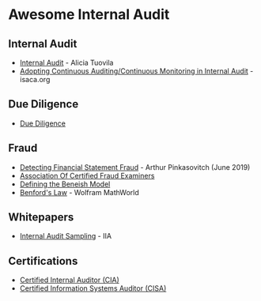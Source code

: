 # Awesome Internal Audit

## Internal Audit
* [Internal Audit](https://www.investopedia.com/terms/i/internalaudit.asp) - Alicia Tuovila
* [Adopting Continuous Auditing/Continuous Monitoring in Internal Audit](https://www.isaca.org/Journal/archives/2012/Volume-3/Pages/Adopting-Continuous-Auditing-Continuous-Monitoring-in-Internal-Audit.aspx) - isaca.org

## Due Diligence
* [Due Diligence](https://www.investopedia.com/terms/d/duediligence.asp)

## Fraud
* [Detecting Financial Statement Fraud](https://www.investopedia.com/articles/financial-theory/11/detecting-financial-fraud.asp) - Arthur Pinkasovitch (June 2019)
* [Association Of Certified Fraud Examiners](https://www.investopedia.com/terms/a/association-of-certified-fraud-examiners.asp)
* [Defining the Beneish Model](https://www.investopedia.com/terms/b/beneishmodel.asp)
* [Benford's Law](http://mathworld.wolfram.com/BenfordsLaw.html) - Wolfram MathWorld

## Whitepapers
* [Internal Audit Sampling](http://iia.org.au/sf_docs/default-source/quality/white-papers/iia-australia-white-internal-audit-sampling-(002).pdf) - IIA


## Certifications
* [Certified Internal Auditor (CIA)](https://na.theiia.org/certification/CIA-Certification/Pages/CIA-Certification.aspx)
* [Certified Information Systems Auditor (CISA)](https://www.investopedia.com/terms/c/certified-information-systems-auditor.asp)
